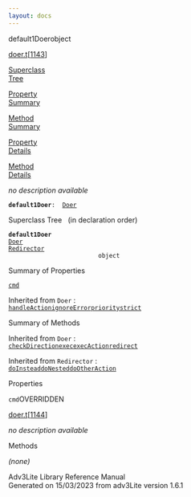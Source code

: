 ```yaml
---
layout: docs
---
```

<span class="title">default1Doer</span><span class="type">object</span>

[doer.t](../file/doer.t.html)\[[1143](../source/doer.t.html#1143)\]

[Superclass  
Tree](#_SuperClassTree_)

[Property  
Summary](#_PropSummary_)

[Method  
Summary](#_MethodSummary_)

[Property  
Details](#_Properties_)

[Method  
Details](#_Methods_)



*no description available*

**`default1Doer`**` :   `[`Doer`](../object/Doer.html)



<span id="_SuperClassTree_"></span>



<span class="hdln">Superclass Tree</span>   (in declaration order)



**`default1Doer`**  
[`Doer`](../object/Doer.html)  
[`Redirector`](../object/Redirector.html)  
`                         object`  
<span id="_PropSummary_"></span>



<span class="hdln">Summary of Properties</span>  



[`cmd`](#cmd)

Inherited from `Doer` :  
[`handleAction`](../object/Doer.html#handleAction)[`ignoreError`](../object/Doer.html#ignoreError)[`priority`](../object/Doer.html#priority)[`strict`](../object/Doer.html#strict)



<span id="_MethodSummary_"></span>



<span class="hdln">Summary of Methods</span>  





Inherited from `Doer` :  
[`checkDirection`](../object/Doer.html#checkDirection)[`exec`](../object/Doer.html#exec)[`execAction`](../object/Doer.html#execAction)[`redirect`](../object/Doer.html#redirect)

Inherited from `Redirector` :  
[`doInstead`](../object/Redirector.html#doInstead)[`doNested`](../object/Redirector.html#doNested)[`doOtherAction`](../object/Redirector.html#doOtherAction)

<span id="_Properties_"></span>



<span class="hdln">Properties</span>  



<span id="cmd"></span>

`cmd`<span class="rem">OVERRIDDEN</span>

[doer.t](../file/doer.t.html)\[[1144](../source/doer.t.html#1144)\]



*no description available*



<span id="_Methods_"></span>



<span class="hdln">Methods</span>  



*(none)*



Adv3Lite Library Reference Manual  
Generated on 15/03/2023 from adv3Lite version 1.6.1


